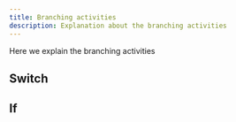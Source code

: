 ```yaml
---
title: Branching activities
description: Explanation about the branching activities
---
```


Here we explain the branching activities

## Switch

## If
